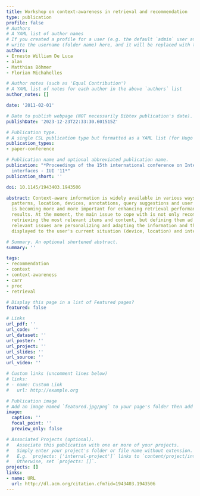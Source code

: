 ```yaml
---
title: Workshop on context-awareness in retrieval and recommendation
type: publication 
profile: false
# Authors
# A YAML list of author names
# If you created a profile for a user (e.g. the default `admin` user at `content/authors/admin/`), 
# write the username (folder name) here, and it will be replaced with their full name and linked to their profile.
authors:
- Ernesto William De Luca
- alan
- Matthias Böhmer
- Florian Michahelles

# Author notes (such as 'Equal Contribution')
# A YAML list of notes for each author in the above `authors` list
author_notes: []

date: '2011-02-01'

# Date to publish webpage (NOT necessarily Bibtex publication's date).
publishDate: '2023-12-23T22:33:30.601515Z'

# Publication type.
# A single CSL publication type but formatted as a YAML list (for Hugo requirements).
publication_types:
- paper-conference

# Publication name and optional abbreviated publication name.
publication: "*Proceedings of the 15th international conference on Intelligent user
  interfaces - IUI '11*"
publication_short: ''

doi: 10.1145/1943403.1943506

abstract: Context-aware information is widely available in various ways such as interaction
  patterns, location, devices, annotations, query suggestions and user profiles and
  is becoming more and more important for enhancing retrieval performance and recommendation
  results. At the moment, the main issue to cope with is not only recommending or
  retrieving the most relevant items and content, but defining them ad hoc. Other
  relevant issues are personalizing and adapting the information and the way it is
  displayed to the user's current situation (device, location) and interests.

# Summary. An optional shortened abstract.
summary: ''

tags:
- recommendation
- context
- context-awareness
- carr
- proc
- retrieval

# Display this page in a list of Featured pages?
featured: false

# Links
url_pdf: ''
url_code: ''
url_dataset: ''
url_poster: ''
url_project: ''
url_slides: ''
url_source: ''
url_video: ''

# Custom links (uncomment lines below)
# links:
# - name: Custom Link
#   url: http://example.org

# Publication image
# Add an image named `featured.jpg/png` to your page's folder then add a caption below.
image:
  caption: ''
  focal_point: ''
  preview_only: false

# Associated Projects (optional).
#   Associate this publication with one or more of your projects.
#   Simply enter your project's folder or file name without extension.
#   E.g. `projects: ['internal-project']` links to `content/project/internal-project/index.md`.
#   Otherwise, set `projects: []`.
projects: []
links:
- name: URL
  url: http://dl.acm.org/citation.cfm?id=1943403.1943506
---
```



